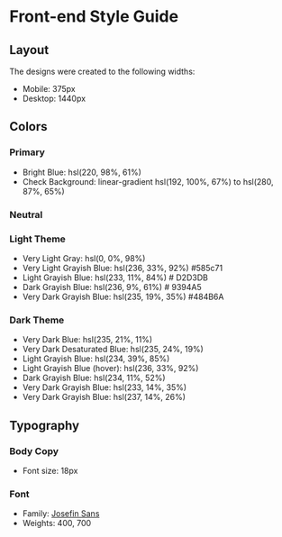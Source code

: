 # Front-end Style Guide

## Layout

The designs were created to the following widths:

-   Mobile: 375px
-   Desktop: 1440px

## Colors

### Primary

-   Bright Blue: hsl(220, 98%, 61%)
-   Check Background: linear-gradient hsl(192, 100%, 67%) to hsl(280, 87%, 65%)

### Neutral

### Light Theme

-   Very Light Gray: hsl(0, 0%, 98%)
-   Very Light Grayish Blue: hsl(236, 33%, 92%) #585c71
-   Light Grayish Blue: hsl(233, 11%, 84%) # D2D3DB
-   Dark Grayish Blue: hsl(236, 9%, 61%) # 9394A5
-   Very Dark Grayish Blue: hsl(235, 19%, 35%) #484B6A

### Dark Theme

-   Very Dark Blue: hsl(235, 21%, 11%)
-   Very Dark Desaturated Blue: hsl(235, 24%, 19%)
-   Light Grayish Blue: hsl(234, 39%, 85%)
-   Light Grayish Blue (hover): hsl(236, 33%, 92%)
-   Dark Grayish Blue: hsl(234, 11%, 52%)
-   Very Dark Grayish Blue: hsl(233, 14%, 35%)
-   Very Dark Grayish Blue: hsl(237, 14%, 26%)

## Typography

### Body Copy

-   Font size: 18px

### Font

-   Family: [Josefin Sans](https://fonts.google.com/specimen/Josefin+Sans)
-   Weights: 400, 700
